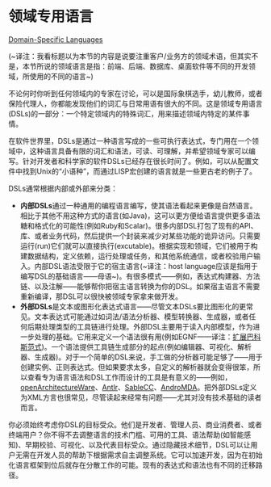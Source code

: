 # 领域专用语言

[Domain-Specific Languages](https://97-things-every-x-should-know.gitbooks.io/97-things-every-programmer-should-know/content/en/thing_23/)

(~译注：我看标题以为本节的内容是说要注重客户/业务方的领域术语，但其实不是，本节所说的领域语言是指：前端、后端、数据库、桌面软件等不同的开发领域，所使用的不同的语言~)

不论何时你听到任何领域内的专家在讨论，可以是国际象棋选手，幼儿教师，或者保险代理人，你都能发现他们的词汇与日常用语有很大的不同。这是领域专用语言(DSLs)的一部分：一个特定领域内的特殊词汇，用来描述领域内特定的某件事情。

在软件世界里，DSLs是通过一种语言写成的一些可执行表达式，专门用在一个领域中，这种语言具备有限的词汇和语法，可读、可理解，并希望领域专家可以编写。针对开发者和科学家的软件DSLs已经存在很长时间了。例如，可以从配置文件中找到Unix的“小语种”，而通过LISP宏创建的语言就是一些更古老的例子了。

DSLs通常根据内部或外部来分类：

- **内部DSLs**通过一种通用的编程语言编写，使其语法看起来更像是自然语言。相比于其他不用这种方式的语言(如Java)，这可以更方便给语言提供更多语法糖和格式化的可能性(例如Ruby和Scalar)。很多内部DSL打包了现有的API、库、或者业务代码，然后提供一个封装来减少对某些功能的诡异访问。只需要运行(run)它们就可以直接执行(excutable)。根据实现和领域，它们被用于构建数据结构，定义依赖，运行处理或任务，和其他系统通信，或者校验用户输入。内部DSL语法受限于它的宿主语言(~译注：host language应该是指用于编写DSL的基础语言——母语~)。有很多模式——例如，表达式构建器、方法链、以及注解——能够帮你把宿主语言转换为你的DSL。如果宿主语言不需要重新编译，那DSL可以很快被领域专家拿来做开发。
- **外部DSLs**是文本或图形化表达式语言——尽管文本DSLs要比图形化的更常见。文本表达式可能通过如词法/语法分析器、模型转换器、生成器，或者任何后期处理类型的工具链进行处理。外部DSL主要用于读入内部模型，作为进一步处理的基础。它用来定义一个语法很有用(例如EGNF——译注：[扩展巴科斯范式](https://zh.wikipedia.org/wiki/%E6%89%A9%E5%B1%95%E5%B7%B4%E7%A7%91%E6%96%AF%E8%8C%83%E5%BC%8F))。一个语法提供工具链生成部分的起点(例如编辑器、可视化、解析器、生成器)。对于一个简单的DSL来说，手工做的分析器可能足够了——用于创建实例、正则表达式。但如果要求太多，自定义的解析器就会变得很笨，所以查看专为语言语法和DSL工作而设计的工具是有意义的——例如，[openArchitectureWare](https://de.wikipedia.org/wiki/OpenArchitectureWare)、[Antlr](https://www.ibm.com/developerworks/cn/java/j-lo-antlr/index.html)、[SableCC](https://en.wikipedia.org/wiki/SableCC)、[AndroMDA](https://www.andromda.org)。把外部DSLs定义为XML方言也很常见，尽管读起来经常有问题——尤其对没有技术基础的读者而言。

你必须始终考虑你DSL的目标受众。他们是开发者、管理人员、商业消费者、或者终端用户？你不得不去调整语言的技术门槛、可用的工具、语法帮助(如智能感知)、早期校验、可视化、以及代表目标受众。通过隐藏技术细节，DSL可以让用户无需在开发人员的帮助下根据需求自主调整系统。它可以加速开发，因为在初始化语言框架到位后就存在分散工作的可能。现有的表达式和语法也有不同的迁移路径。